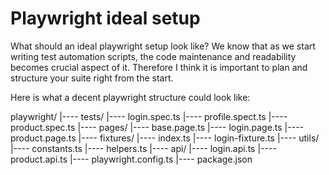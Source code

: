# Playwright ideal setup
What should an ideal playwright setup look like? We know that as we start writing test automation scripts, the code maintenance and readability becomes crucial aspect of it. Therefore I think it is important to plan and structure your suite right from the start.

Here is what a decent playwright structure could look like:

playwright/
|---- tests/
	|---- login.spec.ts
	|---- profile.spect.ts
	|---- product.spec.ts
|---- pages/
	|---- base.page.ts
	|---- login.page.ts
	|---- product.page.ts
|---- fixtures/
	|---- index.ts
	|---- login-fixture.ts
|---- utils/
	|---- constants.ts
	|---- helpers.ts
	|---- api/
		|---- login.api.ts
		|---- product.api.ts
|---- playwright.config.ts
|---- package.json